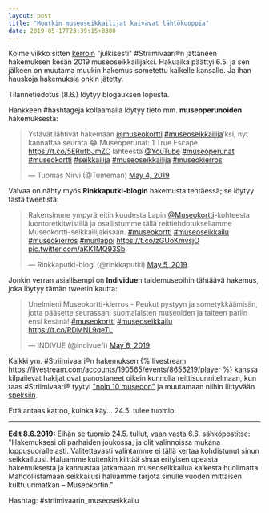 ```yaml
---
layout: post
title: "Muutkin museoseikkailijat kaivavat lähtökuoppia"
date: 2019-05-17T23:39:15+0300
---
```


Kolme viikko sitten [kerroin](https://www.infocrea.fi/blogi/2019/04/striimivaarin-museokierros-2019/) "julkisesti" #Striimivaari®n jättäneen hakemuksen kesän 2019 museoseikkailijaksi. Hakuaika päättyi 6.5. ja sen jälkeen on muutama muukin hakemus sometettu kaikelle kansalle. Ja ihan hauskoja hakemuksia onkin jätetty. 

Tilannetiedotus (8.6.) löytyy blogauksen lopusta.
<!--more-->

Hankkeen #hashtageja kollaamalla löytyy tieto mm. **museoperunoiden** hakemuksesta:

<blockquote class="twitter-tweet"><p lang="fi" dir="ltr">Ystävät lähtivät hakemaan <a href="https://twitter.com/museokortti?ref_src=twsrc%5Etfw">@museokortti</a> <a href="https://twitter.com/hashtag/museoseikkailija?src=hash&amp;ref_src=twsrc%5Etfw">#museoseikkailija</a>’ksi, nyt kannattaa seurata 😂 Museoperunat: 1 True Escape <a href="https://t.co/5ERufbJmZC">https://t.co/5ERufbJmZC</a> lähteestä <a href="https://twitter.com/YouTube?ref_src=twsrc%5Etfw">@YouTube</a> <a href="https://twitter.com/hashtag/museoperunat?src=hash&amp;ref_src=twsrc%5Etfw">#museoperunat</a> <a href="https://twitter.com/hashtag/museokortti?src=hash&amp;ref_src=twsrc%5Etfw">#museokortti</a> <a href="https://twitter.com/hashtag/seikkailija?src=hash&amp;ref_src=twsrc%5Etfw">#seikkailija</a> <a href="https://twitter.com/hashtag/museoseikkailija?src=hash&amp;ref_src=twsrc%5Etfw">#museoseikkailija</a> <a href="https://twitter.com/hashtag/museokierros?src=hash&amp;ref_src=twsrc%5Etfw">#museokierros</a></p>&mdash; Tuomas Nirvi (@Tumeman) <a href="https://twitter.com/Tumeman/status/1124563822822461440?ref_src=twsrc%5Etfw">May 4, 2019</a></blockquote> <script async src="https://platform.twitter.com/widgets.js" charset="utf-8"></script>

Vaivaa on nähty myös **Rinkkaputki-blogin** hakemusta tehtäessä; se löytyy tästä tweetistä: 

<blockquote class="twitter-tweet"><p lang="fi" dir="ltr">Rakensimme ympyräreitin kuudesta Lapin <a href="https://twitter.com/museokortti?ref_src=twsrc%5Etfw">@Museokortti</a>-kohteesta luontoretkitwistillä ja osallistumme tällä reittiehdotuksellamme Museokortti-seikkailijakisaan. <a href="https://twitter.com/hashtag/museokortti?src=hash&amp;ref_src=twsrc%5Etfw">#museokortti</a> <a href="https://twitter.com/hashtag/museoseikkailu?src=hash&amp;ref_src=twsrc%5Etfw">#museoseikkailu</a> <a href="https://twitter.com/hashtag/museokierros?src=hash&amp;ref_src=twsrc%5Etfw">#museokierros</a> <a href="https://twitter.com/hashtag/munlappi?src=hash&amp;ref_src=twsrc%5Etfw">#munlappi</a> <a href="https://t.co/zGUoKmvsjO">https://t.co/zGUoKmvsjO</a> <a href="https://t.co/aKK1MQ93Sb">pic.twitter.com/aKK1MQ93Sb</a></p>&mdash; Rinkkaputki-blogi (@rinkkaputki) <a href="https://twitter.com/rinkkaputki/status/1125057941873336320?ref_src=twsrc%5Etfw">May 5, 2019</a></blockquote> <script async src="https://platform.twitter.com/widgets.js" charset="utf-8"></script>

Jonkin verran asiallisempi on **Individue**n taidemuseoihin tähtäävä hakemus, joka löytyy tämän tweetin kautta:

<blockquote class="twitter-tweet"><p lang="fi" dir="ltr">Unelmieni Museokortti-kierros - Peukut pystyyn ja sometykkäämisiin, jotta pääsette seurassani suomalaisten museoiden ja taiteen pariin ensi kesänä! <a href="https://twitter.com/hashtag/museokortti?src=hash&amp;ref_src=twsrc%5Etfw">#museokortti</a> <a href="https://twitter.com/hashtag/museoseikkailu?src=hash&amp;ref_src=twsrc%5Etfw">#museoseikkailu</a> <br> <a href="https://t.co/RDMNL9qeTL">https://t.co/RDMNL9qeTL</a></p>&mdash; INDIVUE (@indivuefi) <a href="https://twitter.com/indivuefi/status/1125291606645661697?ref_src=twsrc%5Etfw">May 6, 2019</a></blockquote> <script async src="https://platform.twitter.com/widgets.js" charset="utf-8"></script>

Kaikki ym. #Striimivaari®n hakemuksen
{% livestream https://livestream.com/accounts/190565/events/8656219/player %}
kanssa kilpailevat hakijat ovat panostaneet oikein kunnolla reittisuunnitelmaan, kun taas #Striimivaari® tyytyi ["noin 10 museoon"](https://livestream.com/Infocrea-fi/museostriimiseikkailu-2019/statuses/190478482) ja muutamaan niihin liittyvään [speksiin](https://livestream.com/Infocrea-fi/museostriimiseikkailu-2019/statuses/190479704).

Että antaas kattoo, kuinka käy... 24.5. tulee tuomio. 

---
**Edit 8.6.2019:** Eihän se tuomio 24.5. tullut, vaan vasta 6.6. sähköpostitse: "Hakemuksesi oli parhaiden joukossa, ja olit valinnoissa mukana loppusuoralle asti. Valitettavasti valintamme ei tällä kertaa kohdistunut sinun seikkailuusi. Haluamme kuitenkin kiittää sinua erityisen upeasta hakemuksesta ja kannustaa jatkamaan museoseikkailua kaikesta huolimatta. Mahdollistamaan seikkailusi haluamme tarjota sinulle vuoden mittaisen kulttuurimatkan – Museokortin."

Hashtag: #striimivaarin_museoseikkailu